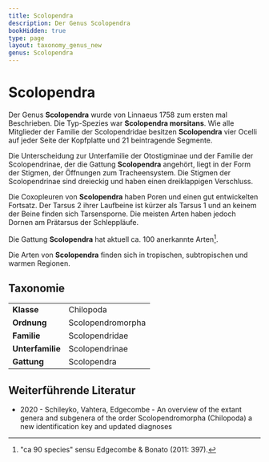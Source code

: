 ```yaml
---
title: Scolopendra
description: Der Genus Scolopendra
bookHidden: true
type: page
layout: taxonomy_genus_new
genus: Scolopendra
---
```


# Scolopendra

Der Genus **Scolopendra** wurde von Linnaeus 1758 zum ersten mal Beschrieben. Die Typ-Spezies war **Scolopendra morsitans**. Wie alle Mitglieder der Familie der Scolopendridae besitzen **Scolopendra** vier Ocelli auf jeder Seite der Kopfplatte und 21 beintragende Segmente.

Die Unterscheidung zur Unterfamilie der Otostigminae und der Familie der Scolopendrinae, der die Gattung **Scolopendra** angehört, liegt in der Form der Stigmen, der Öffnungen zum Tracheensystem. Die Stigmen der Scolopendrinae sind dreieckig und haben einen dreiklappigen Verschluss.

Die Coxopleuren von **Scolopendra** haben Poren und einen gut entwickelten Fortsatz. Der Tarsus 2 ihrer Laufbeine ist kürzer als Tarsus 1 und an keinem der Beine finden sich Tarsensporne. Die meisten Arten haben jedoch Dornen am Prätarsus der Schleppläufe.

Die Gattung **Scolopendra** hat aktuell ca. 100 anerkannte Arten[^species-count].

Die Arten von **Scolopendra** finden sich in tropischen, subtropischen und warmen Regionen.

## Taxonomie

| | |
| --- | --- |
| **Klasse** | Chilopoda |
| **Ordnung** | Scolopendromorpha |
| **Familie** | Scolopendridae |
| **Unterfamilie** | Scolopendrinae |
| **Gattung** | Scolopendra |


## Weiterführende Literatur

* 2020 - Schileyko, Vahtera, Edgecombe - An overview of the extant genera and subgenera of the order Scolopendromorpha (Chilopoda) a new identification key and updated diagnoses

[^species-count]: "ca 90 species" sensu Edgecombe & Bonato (2011: 397).
